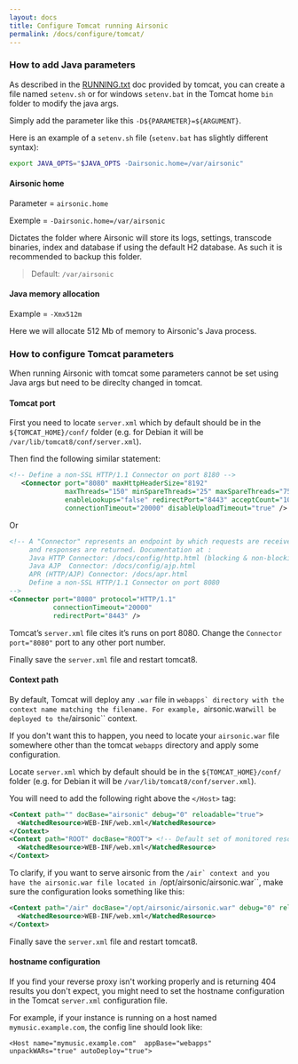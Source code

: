 ```yaml
---
layout: docs
title: Configure Tomcat running Airsonic
permalink: /docs/configure/tomcat/
---
```

### How to add Java parameters

As described in the [RUNNING.txt](http://tomcat.apache.org/tomcat-8.0-doc/RUNNING.txt) doc provided by tomcat, you can create a file named `setenv.sh` or for windows `setenv.bat` in the Tomcat home `bin` folder to  modify the java args.

Simply add the parameter like this `-D${PARAMETER}=${ARGUMENT}`.

Here is an example of a `setenv.sh` file (`setenv.bat` has slightly different syntax):

```sh
export JAVA_OPTS="$JAVA_OPTS -Dairsonic.home=/var/airsonic"
```

#### Airsonic home

Parameter = `airsonic.home`

Exemple = `-Dairsonic.home=/var/airsonic`

Dictates the folder where Airsonic will store its logs, settings, transcode binaries, index and database if using the default H2 database. As such it is recommended to backup this folder.

> Default: `/var/airsonic`

#### Java memory allocation

Example = `-Xmx512m`

Here we will allocate 512 Mb of memory to Airsonic's Java process.

### How to configure Tomcat parameters

When running Airsonic with tomcat some parameters cannot be set using Java args but need to be direclty changed in tomcat.

#### Tomcat port

First you need to locate `server.xml` which by default should be in the ``${TOMCAT_HOME}/conf/`` folder (e.g. for Debian it will be `/var/lib/tomcat8/conf/server.xml`).

Then find the following similar statement:

```xml
<!-- Define a non-SSL HTTP/1.1 Connector on port 8180 -->
   <Connector port="8080" maxHttpHeaderSize="8192"
              maxThreads="150" minSpareThreads="25" maxSpareThreads="75"
              enableLookups="false" redirectPort="8443" acceptCount="100"
              connectionTimeout="20000" disableUploadTimeout="true" />

```
Or
```xml
<!-- A "Connector" represents an endpoint by which requests are received
     and responses are returned. Documentation at :
     Java HTTP Connector: /docs/config/http.html (blocking & non-blocking)
     Java AJP  Connector: /docs/config/ajp.html
     APR (HTTP/AJP) Connector: /docs/apr.html
     Define a non-SSL HTTP/1.1 Connector on port 8080
-->
<Connector port="8080" protocol="HTTP/1.1"
           connectionTimeout="20000"
           redirectPort="8443" />
```

Tomcat’s `server.xml` file cites it’s runs on port 8080. Change the `Connector port="8080"` port to any other port number.

Finally save the `server.xml` file and restart tomcat8.

#### Context path

By default, Tomcat will deploy any ``.war`` file in ``webapps` directory
with the context name matching the filename. For example, ``airsonic.war``
will be deployed to the ``/airsonic`` context.

If you don't want this to happen, you need to locate your ``airsonic.war``
file somewhere other than the tomcat ``webapps`` directory and apply some
configuration.

Locate `server.xml` which by default should be in the ``${TOMCAT_HOME}/conf/`` folder (e.g. for Debian it will be `/var/lib/tomcat8/conf/server.xml`).

You will need to add the following right above the `</Host>` tag:

```xml
<Context path="" docBase="airsonic" debug="0" reloadable="true">
  <WatchedResource>WEB-INF/web.xml</WatchedResource>
</Context>
<Context path="ROOT" docBase="ROOT"> <!-- Default set of monitored resources -->
  <WatchedResource>WEB-INF/web.xml</WatchedResource>
</Context>
```

To clarify, if you want to serve airsonic from the ``/air` context and you have the
airsonic.war file located in ``/opt/airsonic/airsonic.war``, make sure the
configuration looks something like this:

```xml
<Context path="/air" docBase="/opt/airsonic/airsonic.war" debug="0" reloadable="true">
  <WatchedResource>WEB-INF/web.xml</WatchedResource>
</Context>
```

Finally save the `server.xml` file and restart tomcat8.

#### hostname configuration

If you find your reverse proxy isn't working properly and is returning 404 results
you don't expect, you might need to set the hostname configuration in the Tomcat
``server.xml`` configuration file.

For example, if your instance is running on a host named ``mymusic.example.com``,
the config line should look like:

```
<Host name="mymusic.example.com"  appBase="webapps"
unpackWARs="true" autoDeploy="true">
```
